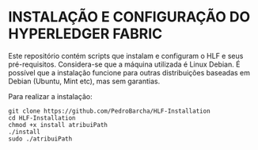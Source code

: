 # INSTALAÇÃO E CONFIGURAÇÃO DO HYPERLEDGER FABRIC

Este repositório contém scripts que instalam e configuram o HLF e seus pré-requisitos. Considera-se que a máquina utilizada é Linux Debian. É possível que a instalação funcione para outras distribuições baseadas em Debian (Ubuntu, Mint etc), mas sem garantias.

Para realizar a instalação:

```
git clone https://github.com/PedroBarcha/HLF-Installation
cd HLF-Installation
chmod +x install atribuiPath
./install
sudo ./atribuiPath
```
